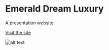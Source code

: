 # Emerald Dream Luxury

A presentation website

[Visit the site](https://www.google.com "Google's Homepage")


![alt text](./dist/img/emerald-dream.png)
